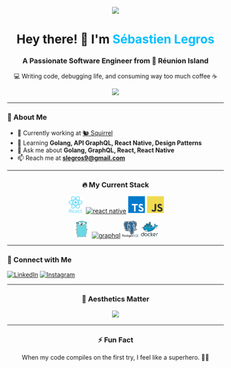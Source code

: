 <p align="center">
    <img src="https://media.giphy.com/media/4OAgvfwDaCXaGcOVI0/giphy.gif" width="400px" />
</p>

<h1 align="center">Hey there! 👋 I'm <span style="color:#00bfff">Sébastien Legros</span></h1>
<h3 align="center">A Passionate Software Engineer from 🌴 Réunion Island</h3>

<p align="center">💻 Writing code, debugging life, and consuming way too much coffee ☕</p>

<div align="center">
    <img src="https://media.giphy.com/media/uvteBEJoAJI2FCkJfv/giphy.gif" width="90px"  />
</div>

---

### 🚀 About Me
- 🔭 Currently working at [🐿️ Squirrel](https://www.squirrel.fr/)
- 🌱 Learning <b>Golang, API GraphQL, React Native, Design Patterns</b>
- 💬 Ask me about <b>Golang, GraphQL, React, React Native</b>
- 📫 Reach me at <b>slegros9@gmail.com</b>

---

<h3 align="center">🔥 My Current Stack</h3>
<p align="center">
    <a href="https://reactjs.org/" target="_blank"><img src="https://raw.githubusercontent.com/devicons/devicon/master/icons/react/react-original-wordmark.svg" alt="react" width="40" height="40"/></a>
    <a href="https://reactnative.dev" target="_blank"><img src="https://devtop.io/wp-content/uploads/2022/10/react-native-1.png" alt="react native" width="60" height="40"/></a>
    <a href="https://www.typescriptlang.org/" target="_blank"><img src="https://raw.githubusercontent.com/devicons/devicon/master/icons/typescript/typescript-original.svg" alt="typescript" width="40" height="40"/></a>
    <a href="https://developer.mozilla.org/en-US/docs/Web/JavaScript" target="_blank"><img src="https://raw.githubusercontent.com/devicons/devicon/master/icons/javascript/javascript-original.svg" alt="javascript" width="40" height="40"/></a>
</p>

<p align="center">
    <a href="https://golang.org" target="_blank"><img src="https://raw.githubusercontent.com/devicons/devicon/master/icons/go/go-original.svg" alt="golang" width="40" height="40"/></a>
    <a href="https://graphql.org" target="_blank"><img src="https://www.vectorlogo.zone/logos/graphql/graphql-icon.svg" alt="graphql" width="40" height="40"/></a>
    <a href="https://www.postgresql.org" target="_blank"><img src="https://raw.githubusercontent.com/devicons/devicon/master/icons/postgresql/postgresql-original-wordmark.svg" alt="postgresql" width="40" height="40"/></a>
    <a href="https://www.docker.com/" target="_blank"><img src="https://raw.githubusercontent.com/devicons/devicon/master/icons/docker/docker-original-wordmark.svg" alt="docker" width="40" height="40"/></a>
</p>

---

<h3 align="left">📢 Connect with Me</h3>
<p align="left">
    <a href="https://linkedin.com/in/sebastien-legros-23a85085" target="blank"><img src="https://raw.githubusercontent.com/rahuldkjain/github-profile-readme-generator/master/src/images/icons/Social/linked-in-alt.svg" alt="LinkedIn" height="30" width="40" /></a>
    <a href="https://instagram.com/sebastien_lg9" target="blank"><img src="https://raw.githubusercontent.com/rahuldkjain/github-profile-readme-generator/master/src/images/icons/Social/instagram.svg" alt="Instagram" height="30" width="40" /></a>
</p>

---

<h3 align="center">🎨 Aesthetics Matter</h3>
<div align="center">
    <img src="https://media.giphy.com/media/4UJUQOjmpE67N8iMxM/giphy.gif" width="200px" />
</div>

---

<h3 align="center">⚡ Fun Fact</h3>
<p align="center">When my code compiles on the first try, I feel like a superhero. 🦸‍♂️</p>
